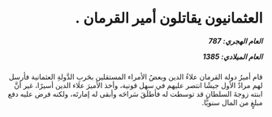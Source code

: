 <h1 dir="rtl">العثمانيون يقاتلون أمير القرمان  .</h1>

<h5 dir="rtl">العام الهجري:  787

العام الميلادي: 1385

</h5>

<p dir="rtl">قام أميرُ دولة القرمان علاءُ الدين وبعضُ الأمراء المستقلين بحَربِ الدَّولةِ العثمانية فأرسل لهم مرادٌ الأول جيشًا انتصر عليهم في سهل قونية، وأخذ الأميرَ علاء الدين أسيرًا، غير أنَّ ابنته زوجةَ السلطان قد توسطت له فأطلَقَ سَراحَه وأبقى له إمارتَه، ولكنه فرض عليه دفع مبلغٍ من المال سنويًّا.</p></br>
